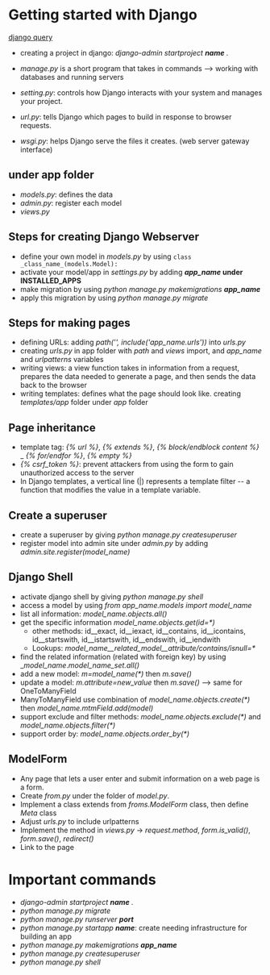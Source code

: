 # Getting started with Django
[django query](https://docs.djangoproject.com/en/2.2/topics/db/queries/)
- creating a project in django: _django-admin startproject __name__ ._
- _manage.py_ is a short program that takes in commands --> working with databases and running servers

- _setting.py_: controls how Django interacts with your system and manages your project.
- _url.py_: tells Django which pages to build in response to browser requests.
- _wsgi.py_: helps Django serve the files it creates. (web server gateway interface)

## under app folder
- _models.py_: defines the data
- _admin.py_: register each model
- _views.py_

## Steps for creating Django Webserver
- define your own model in _models.py_ by using `class _class_name_(models.Model):`
- activate your model/app in _settings.py_ by adding ___app_name_ under INSTALLED_APPS__
- make migration by using _python manage.py makemigrations __app_name___
- apply this migration by using _python manage.py migrate_

## Steps for making pages
- defining URLs: adding _path('', include('_app_name_.urls'))_ into _urls.py_
- creating _urls.py_ in app folder with _path_ and _views_ import, and _app_name_ and _urlpatterns_ variables
- writing views: a view function takes in information from a request, prepares the data needed to generate a page,
and then sends the data back to the browser
- writing templates: defines what the page should look like. creating _templates/app_ folder under _app_ folder

## Page inheritance
- template tag: _{% url %}_, _{% extends %}_, _{% block/endblock content %}_
_ _{% for/endfor %}_, _{% empty %}_
- _{% csrf_token %}_: prevent attackers from using the form to gain unauthorized access to the server
- In Django templates, a vertical line (|) represents a template filter -- a function that modifies the value in a 
template variable. 

## Create a superuser
- create a superuser by giving _python manage.py createsuperuser_
- register model into admin site under _admin.py_ by adding _admin.site.register(_model_name_)_

## Django Shell
- activate django shell by giving _python manage.py shell_
- access a model by using _from _app_name_.models import _model_name__
- list all information: __model_name_.objects.all()_
- get the specific information __model_name_.objects.get(id=*)_
  - other methods: id__exact, id__iexact, id__contains, id__icontains, id__startswith, id__istartswith, id__endswith, id__iendwith
  - Lookups: __model_name__related_model__attribute/contains/isnull_=*_
- find the related information (related with foreign key) by using __model_name_._model_name_set.all()_
- add a new model: _m=_model_name_(*)_ then _m.save()_
- update a model: _m.attribute=_new_value__ then _m.save()_ --> same for OneToManyField
- ManyToManyField use combination of __model_name_.objects.create(*)_ then __model_name_._mtmField_.add(_model_)_
- support exclude and filter methods: __model_name_.objects.exclude(*)_ and __model_name_.objects.filter(*)_
- support order by: __model_name_.objects.order_by(*)_

## ModelForm
- Any page that lets a user enter and submit information on a web page is a form.
- Create _from.py_ under the folder of _model.py_.
- Implement a class extends from _froms.ModelForm_ class, then define _Meta_ class
- Adjust _urls.py_ to include urlpatterns
- Implement the method in _views.py_ -> _request.method_, _form.is_valid()_, _form.save()_, _redirect()_
- Link to the page

# Important commands
- _django-admin startproject __name__ ._
- _python manage.py migrate_
- _python manage.py runserver __port___
- _python manage.py startapp __name___: create needing infrastructure for building an app
- _python manage.py makemigrations __app_name___
- _python manage.py createsuperuser_
- _python manage.py shell_
